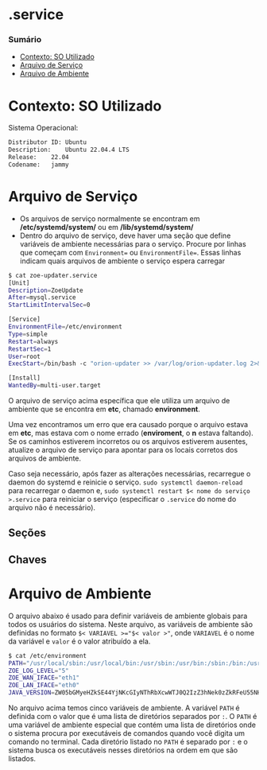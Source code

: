 # .service

### Sumário

- [Contexto: SO Utilizado](#contexto-so-utilizado)
- [Arquivo de Serviço](#arquivo-servico)
- [Arquivo de Ambiente](#arquivo-ambiente)

# <a id="contexto-so-utilizado"></a>Contexto: SO Utilizado

Sistema Operacional:

```bash
Distributor ID:	Ubuntu
Description:	Ubuntu 22.04.4 LTS
Release:	22.04
Codename:	jammy
```

# <a id="arquivo-servico"></a>Arquivo de Serviço

- Os arquivos de serviço normalmente se encontram em **/etc/systemd/system/** ou em **/lib/systemd/system/**
- Dentro do arquivo de serviço, deve haver uma seção que define variáveis de ambiente necessárias para o serviço. Procure por linhas que começam com `Environment=` ou `EnvironmentFile=`. Essas linhas indicam quais arquivos de ambiente o serviço espera carregar

```bash
$ cat zoe-updater.service 
[Unit]
Description=ZoeUpdate
After=mysql.service
StartLimitIntervalSec=0

[Service]
EnvironmentFile=/etc/environment
Type=simple
Restart=always
RestartSec=1
User=root
ExecStart=/bin/bash -c "orion-updater >> /var/log/orion-updater.log 2>&1"

[Install]
WantedBy=multi-user.target
```

O arquivo de serviço acima específica que ele utiliza um arquivo de ambiente que se encontra em **etc**, chamado **environment**.

Uma vez encontramos um erro que era causado porque o arquivo estava em **etc**, mas estava com o nome errado (**enviroment**, o **n** estava faltando). Se os caminhos estiverem incorretos ou os arquivos estiverem ausentes, atualize o arquivo de serviço para apontar para os locais corretos dos arquivos de ambiente.

Caso seja necessário, após fazer as alterações necessárias, recarregue o daemon do systemd e reinicie o serviço. `sudo systemctl daemon-reload` para recarregar o daemon e, `sudo systemctl restart $< nome do serviço >.service` para reiniciar o serviço (especificar o `.service` do nome do arquivo não é necessário).

## Seções

## Chaves

# <a id="arquivo-ambiente"></a>Arquivo de Ambiente

O arquivo abaixo é usado para definir variáveis de ambiente globais para todos os usuários do sistema. Neste arquivo, as variáveis de ambiente são definidas no formato `$< VARIAVEL >="$< valor >"`, onde `VARIAVEL` é o nome da variável e `valor` é o valor atribuído a ela.

```bash
$ cat /etc/environment 
PATH="/usr/local/sbin:/usr/local/bin:/usr/sbin:/usr/bin:/sbin:/bin:/usr/games:/usr/local/games"
ZOE_LOG_LEVEL="5"
ZOE_WAN_IFACE="eth1"
ZOE_LAN_IFACE="eth0"
JAVA_VERSION=ZW05bGMyeHZkSE44YjNKcGIyNThRbXcwWTJ0Q2IzZ3hNek0zZkRFeU55NHdMakF1TVE9PQo=
```

No arquivo acima temos cinco variáveis de ambiente. A variável `PATH` é definida com o valor que é uma lista de diretórios separados por `:`. O `PATH` é uma variável de ambiente especial que contém uma lista de diretórios onde o sistema procura por executáveis de comandos quando você digita um comando no terminal. Cada diretório listado no `PATH` é separado por `:` e o sistema busca os executáveis nesses diretórios na ordem em que são listados.
